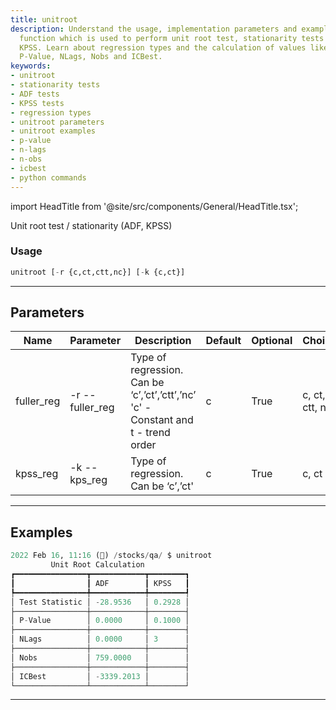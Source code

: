 ```yaml
---
title: unitroot
description: Understand the usage, implementation parameters and examples of the unitroot
  function which is used to perform unit root test, stationarity tests like ADF and
  KPSS. Learn about regression types and the calculation of values like Test Statistic,
  P-Value, NLags, Nobs and ICBest.
keywords:
- unitroot
- stationarity tests
- ADF tests
- KPSS tests
- regression types
- unitroot parameters
- unitroot examples
- p-value
- n-lags
- n-obs
- icbest
- python commands
---
```


import HeadTitle from '@site/src/components/General/HeadTitle.tsx';

<HeadTitle title="economy /qa/unitroot - Reference | OpenBB Terminal Docs" />

Unit root test / stationarity (ADF, KPSS)

### Usage

```python wordwrap
unitroot [-r {c,ct,ctt,nc}] [-k {c,ct}]
```

---

## Parameters

| Name | Parameter | Description | Default | Optional | Choices |
| ---- | --------- | ----------- | ------- | -------- | ------- |
| fuller_reg | -r  --fuller_reg | Type of regression. Can be ‘c’,’ct’,’ctt’,’nc’ 'c' - Constant and t - trend order | c | True | c, ct, ctt, nc |
| kpss_reg | -k  --kps_reg | Type of regression. Can be ‘c’,’ct' | c | True | c, ct |


---

## Examples

```python
2022 Feb 16, 11:16 (🦋) /stocks/qa/ $ unitroot
         Unit Root Calculation
┏━━━━━━━━━━━━━━━━┳━━━━━━━━━━━━┳━━━━━━━━┓
┃                ┃ ADF        ┃ KPSS   ┃
┡━━━━━━━━━━━━━━━━╇━━━━━━━━━━━━╇━━━━━━━━┩
│ Test Statistic │ -28.9536   │ 0.2928 │
├────────────────┼────────────┼────────┤
│ P-Value        │ 0.0000     │ 0.1000 │
├────────────────┼────────────┼────────┤
│ NLags          │ 0.0000     │ 3      │
├────────────────┼────────────┼────────┤
│ Nobs           │ 759.0000   │        │
├────────────────┼────────────┼────────┤
│ ICBest         │ -3339.2013 │        │
└────────────────┴────────────┴────────┘
```
---
